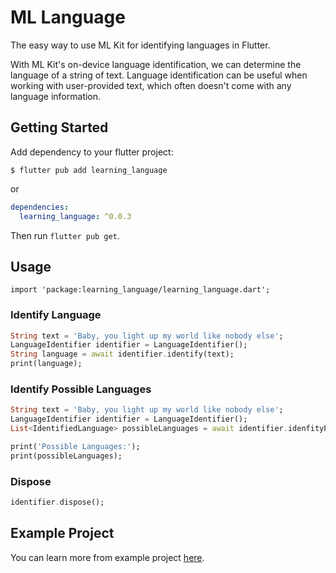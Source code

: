 # ML Language

The easy way to use ML Kit for identifying languages in Flutter.

With ML Kit's on-device language identification, we can determine the language of a string of text. Language identification can be useful when working with user-provided text, which often doesn't come with any language information.

## Getting Started

Add dependency to your flutter project:

```
$ flutter pub add learning_language
```

or

```yaml
dependencies:
  learning_language: ^0.0.3
```

Then run `flutter pub get`.

## Usage

```
import 'package:learning_language/learning_language.dart';
```

### Identify Language

```dart
String text = 'Baby, you light up my world like nobody else';
LanguageIdentifier identifier = LanguageIdentifier();
String language = await identifier.identify(text);
print(language);
```

### Identify Possible Languages

```dart
String text = 'Baby, you light up my world like nobody else';
LanguageIdentifier identifier = LanguageIdentifier();
List<IdentifiedLanguage> possibleLanguages = await identifier.idenfityPossibleLanguages(text);

print('Possible Languages:');
print(possibleLanguages);
```

### Dispose

```dart
identifier.dispose();
```

## Example Project

You can learn more from example project [here](example).